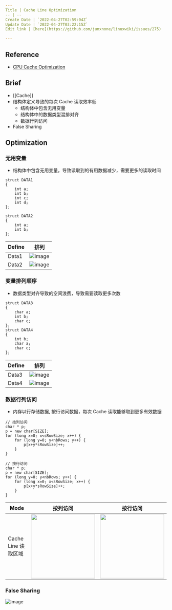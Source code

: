 ```yaml
---
Title | Cache Line Optimization
-- | --
Create Date | `2022-04-27T02:59:04Z`
Update Date | `2022-04-27T03:22:15Z`
Edit link | [here](https://github.com/junxnone/linuxwiki/issues/275)

---
```

## Reference
- [CPU Cache Optimization](https://zzqcn.github.io/perf/cpu_cache.html)


## Brief
- [[Cache]]
- 结构体定义导致的每次 Cache 读取效率低
  - 结构体中包含无用变量
  - 结构体中的数据类型混排对齐
  - 数据行列访问
- False Sharing


## Optimization 
### 无用变量
- 结构体中包含无用变量，导致读取到的有用数据减少，需要更多的读取时间

```
struct DATA1
{
    int a;
    int b;
    int c;
    int d;
};

struct DATA2
{
    int a;
    int b;
};
```

Define | 排列
-- | --
Data1 | ![image](https://user-images.githubusercontent.com/2216970/165431054-a23459e3-f278-4ff8-a14c-cda0587790ff.png)
Data2 | ![image](https://user-images.githubusercontent.com/2216970/165431060-4206bb0b-3b15-4cda-8df5-0e658f90fcb4.png)

### 变量排列顺序
- 数据类型对齐导致的空间浪费，导致需要读取更多次数

```
struct DATA3
{
    char a;
    int b;
    char c;
};
struct DATA4
{
    int b;
    char a;
    char c;
};
```


Define | 排列
-- | --
Data3 | ![image](https://user-images.githubusercontent.com/2216970/165431251-4c3ae17d-b3c3-4635-b7d2-cec6292a81dc.png)
Data4 | ![image](https://user-images.githubusercontent.com/2216970/165431256-d95e1ad9-61d9-44e4-87a7-697eee6f8d53.png)


### 数据行列访问
- 内存以行存储数据, 按行访问数据，每次 Cache 读取能够取到更多有效数据

```
// 按列访问
char * p;
p = new char[SIZE];
for (long x=0; x<sRowSize; x++) {
    for (long y=0; y<nbRows; y++) {
        p[x+y*sRowSize]++;
    }
}
```
```
// 按行访问
char * p;
p = new char[SIZE];
for (long y=0; y<nbRows; y++) {
    for (long x=0; x<sRowSize; x++) {
        p[x+y*sRowSize]++;
    }
}
```

Mode | 按列访问 | 按行访问
-- | -- | --
Cache Line 读取区域 | <img width=200 src="https://user-images.githubusercontent.com/2216970/165432374-f045fb72-6d56-4b93-be94-b4f8493d0ca7.png"> | <img width=200 src="https://user-images.githubusercontent.com/2216970/165432478-0e33ef14-8511-4c15-a2cb-7f1600210b34.png">


### False Sharing

![image](https://user-images.githubusercontent.com/2216970/146132953-0c21c3c2-18c1-4041-a452-0ed3f7c148a3.png)


